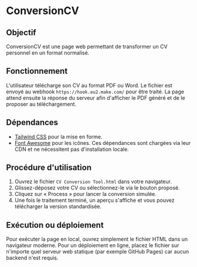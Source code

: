 # ConversionCV

## Objectif
ConversionCV est une page web permettant de transformer un CV personnel en un format normalisé.

## Fonctionnement
L'utilisateur télécharge son CV au format PDF ou Word. Le fichier est envoyé au webhook `https://hook.eu2.make.com/` pour être traité. La page attend ensuite la réponse du serveur afin d'afficher le PDF généré et de le proposer au téléchargement.

## Dépendances
- [Tailwind CSS](https://cdn.tailwindcss.com) pour la mise en forme.
- [Font Awesome](https://cdnjs.cloudflare.com/ajax/libs/font-awesome) pour les icônes.
Ces dépendances sont chargées via leur CDN et ne nécessitent pas d'installation locale.

## Procédure d'utilisation
1. Ouvrez le fichier `CV Conversion Tool.html` dans votre navigateur.
2. Glissez-déposez votre CV ou sélectionnez-le via le bouton proposé.
3. Cliquez sur « Process » pour lancer la conversion simulée.
4. Une fois le traitement terminé, un aperçu s'affiche et vous pouvez télécharger la version standardisée.

## Exécution ou déploiement
Pour exécuter la page en local, ouvrez simplement le fichier HTML dans un navigateur moderne. Pour un déploiement en ligne, placez le fichier sur n'importe quel serveur web statique (par exemple GitHub Pages) car aucun backend n'est requis.
